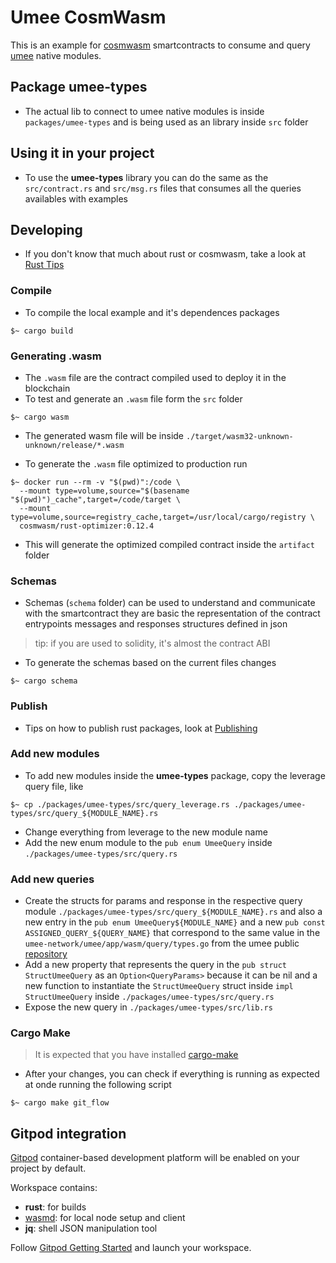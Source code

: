 # Umee CosmWasm

This is an example for [cosmwasm](https://www.cosmwasm.com) smartcontracts to consume and
query [umee](https://github.com/umee-network/umee) native modules.

## Package **umee-types**

- The actual lib to connect to umee native modules is inside `packages/umee-types`
and is being used as an library inside `src` folder

## Using it in your project

- To use the **umee-types** library you can do the same as the `src/contract.rs` and
`src/msg.rs` files that consumes all the queries availables with examples

## Developing

- If you don't know that much about rust or cosmwasm, take a look at [Rust Tips](./RustTips.md)

### Compile

- To compile the local example and it's dependences packages

```shell
$~ cargo build
```

### Generating .wasm

- The `.wasm` file are the contract compiled used to deploy it in the blockchain
- To test and generate an `.wasm` file form the `src` folder

```shell
$~ cargo wasm
```

- The generated wasm file will be inside `./target/wasm32-unknown-unknown/release/*.wasm`

- To generate the `.wasm` file optimized to production run

```shell
$~ docker run --rm -v "$(pwd)":/code \
  --mount type=volume,source="$(basename "$(pwd)")_cache",target=/code/target \
  --mount type=volume,source=registry_cache,target=/usr/local/cargo/registry \
  cosmwasm/rust-optimizer:0.12.4
```

- This will generate the optimized compiled contract inside the `artifact` folder

### Schemas

- Schemas (`schema` folder) can be used to understand and communicate with the smartcontract
they are basic the representation of the contract entrypoints messages and responses
structures defined in json

> tip: if you are used to solidity, it's almost the contract ABI

- To generate the schemas based on the current files changes

```shell
$~ cargo schema
```

### Publish

- Tips on how to publish rust packages, look at [Publishing](./Publishing.md)

### Add new modules

- To add new modules inside the **umee-types** package, copy the leverage query file, like

```shell
$~ cp ./packages/umee-types/src/query_leverage.rs ./packages/umee-types/src/query_${MODULE_NAME}.rs
```

- Change everything from leverage to the new module name
- Add the new enum module to the `pub enum UmeeQuery` inside `./packages/umee-types/src/query.rs`

### Add new queries

- Create the structs for params and response in the respective query module
`./packages/umee-types/src/query_${MODULE_NAME}.rs` and also a new entry in
the `pub enum UmeeQuery${MODULE_NAME}` and a new `pub const ASSIGNED_QUERY_${QUERY_NAME}`
that correspond to the same value in the `umee-network/umee/app/wasm/query/types.go` from
the umee public [repository](https://github.com/umee-network/umee)
- Add a new property that represents the query in the `pub struct StructUmeeQuery`
as an `Option<QueryParams>` because it can be nil and a new function to instantiate
the `StructUmeeQuery` struct inside `impl StructUmeeQuery` inside
`./packages/umee-types/src/query.rs`
- Expose the new query in `./packages/umee-types/src/lib.rs`

### Cargo Make

> It is expected that you have installed [cargo-make](https://github.com/sagiegurari/cargo-make)

- After your changes, you can check if everything is running as expected at onde running the following script

```shell
$~ cargo make git_flow
```

## Gitpod integration

[Gitpod](https://www.gitpod.io/) container-based development platform will be enabled on your project by default.

Workspace contains:

- **rust**: for builds
- [wasmd](https://github.com/CosmWasm/wasmd): for local node setup and client
- **jq**: shell JSON manipulation tool

Follow [Gitpod Getting Started](https://www.gitpod.io/docs/getting-started) and launch your workspace.
